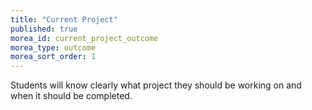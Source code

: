 ```yaml
---
title: "Current Project"
published: true
morea_id: current_project_outcome
morea_type: outcome
morea_sort_order: 1
---
```


Students will know clearly what project they should be working on and when it should be completed.
